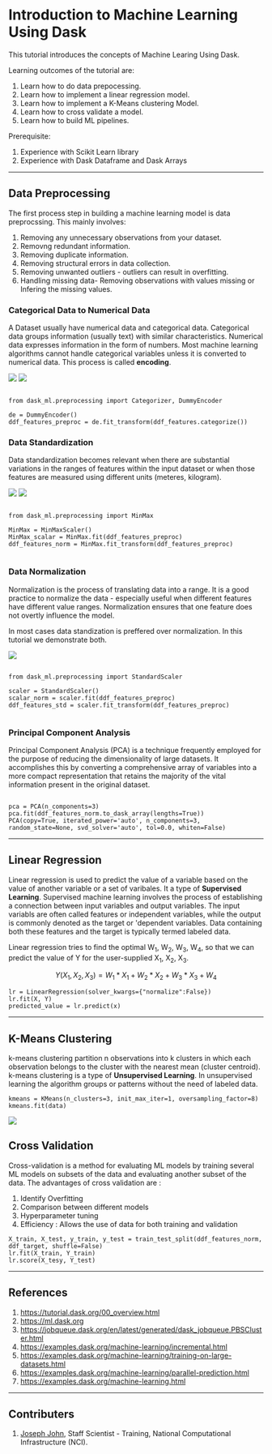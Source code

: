 # Introduction to Machine Learning Using Dask
This tutorial introduces the concepts of Machine Learing Using Dask.

Learning outcomes of the tutorial are:
1. Learn how to do data prepocessing.
2. Learn how to implement a linear regression model.
3. Learn how to implement a K-Means clustering Model.
4. Learn how to cross validate a model. 
5. Learn how to build ML pipelines.

Prerequisite:
1. Experience with Scikit Learn library
2. Experience with Dask Dataframe and Dask Arrays 

***

## Data Preprocessing

The first process step in building a machine learning model is data preprocssing. This mainly involves:
1. Removing any unnecessary observations from your dataset.
2. Removng redundant information.
3. Removing duplicate information.
4. Removing structural errors in data collection.
5. Removing unwanted outliers - outliers can result in overfitting.
6. Handling missing data- Removing observations with values missing or Infering the missing values.

### Categorical Data to Numerical Data

A Dataset usually have numerical data and categorical data. Categorical data groups information (usually text) with similar characteristics. Numerical data expresses information in the form of numbers. Most machine learning algorithms cannot handle categorical variables unless it is converted to numerical data. This process is called __encoding__.

![](figs/encoding1.png)
![](figs/encoding2.png)

```

from dask_ml.preprocessing import Categorizer, DummyEncoder
        
de = DummyEncoder()
ddf_features_preproc = de.fit_transform(ddf_features.categorize())

```

### Data Standardization

Data standardization becomes relevant when there are substantial variations in the ranges of features within the input dataset or when those features are measured using different units (meteres, kilogram). 

![](figs/norm_before.png)
![](figs/norm_after.png)

```

from dask_ml.preprocessing import MinMax
        
MinMax = MinMaxScaler()
MinMax_scalar = MinMax.fit(ddf_features_preproc)
ddf_features_norm = MinMax.fit_transform(ddf_features_preproc)
        
```

### Data Normalization

Normalization  is the process of translating data into a range. It is a good practice to normalize the data - especially useful when different features have different value ranges. Normalization ensures that one feature does not overtly influence the model. 

In most cases data standization is preffered over normalization. In this tutorial we demonstrate both.

![](figs/normal_norm.png)

```

from dask_ml.preprocessing import StandardScaler
        
scaler = StandardScaler()
scalar_norm = scaler.fit(ddf_features_preproc)
ddf_features_std = scaler.fit_transform(ddf_features_preproc)
        
```

### Principal Component Analysis
Principal Component Analysis (PCA) is a technique frequently employed for the purpose of reducing the dimensionality of large datasets. It accomplishes this by converting a comprehensive array of variables into a more compact representation that retains the majority of the vital information present in the original dataset.

```

pca = PCA(n_components=3)
pca.fit(ddf_features_norm.to_dask_array(lengths=True))
PCA(copy=True, iterated_power='auto', n_components=3, random_state=None, svd_solver='auto', tol=0.0, whiten=False)

```
***

## Linear Regression
Linear regression is used to predict the value of a variable based on the value of another variable or a set of varibales. It a type of **Supervised Learning**. Supervised machine learning involves the process of establishing a connection between input variables and output variables. The input variabls are often called features or independent variables, while the output is commonly denoted as the target or 'dependent variables. Data containing both these features and the target is typically termed labeled data.

Linear regression tries to find the optimal W<sub>1</sub>, W<sub>2</sub>, W<sub>3</sub>, W<sub>4</sub>, so that we can predict the value of Y for the user-supplied X<sub>1</sub>, X<sub>2</sub>, X<sub>3</sub>.

$$
  Y(X_1, X_2, X_3) = W_1 * X_1 + W_2 * X_2 + W_3 * X_3 + W_4
$$

```
lr = LinearRegression(solver_kwargs={"normalize":False})
lr.fit(X, Y)
predicted_value = lr.predict(x)
```
***

## K-Means Clustering

k-means clustering partition n observations into k clusters in which each observation belongs to the cluster with the nearest mean (cluster centroid). k-means clustering is a type of **Unsupervised Learning**. In unsupervised learning the algorithm groups or patterns without the need of labeled data.

```
kmeans = KMeans(n_clusters=3, init_max_iter=1, oversampling_factor=8)
kmeans.fit(data)
```
![](figs/k-means.png)

## Cross Validation

Cross-validation is a method for evaluating ML models by training several ML models on subsets of the data and evaluating another subset of the data. The advantages of cross validation are : 

1. Identify Overfitting
2. Comparison between different models 
3. Hyperparameter tuning
4. Efficiency : Allows the use of data for both training and validation

```
X_train, X_test, y_train, y_test = train_test_split(ddf_features_norm, ddf_target, shuffle=False)
lr.fit(X_train, Y_train)
lr.score(X_tesy, Y_test)
```
***
## References
1. https://tutorial.dask.org/00_overview.html
2. https://ml.dask.org
3. https://jobqueue.dask.org/en/latest/generated/dask_jobqueue.PBSCluster.html
4. https://examples.dask.org/machine-learning/incremental.html
5. https://examples.dask.org/machine-learning/training-on-large-datasets.html
6. https://examples.dask.org/machine-learning/parallel-prediction.html
7. https://examples.dask.org/machine-learning.html


*** 
## Contributers
1. [Joseph John](https://www.josephjohn.org), Staff Scientist - Training, National Computational Infrastructure (NCI).






